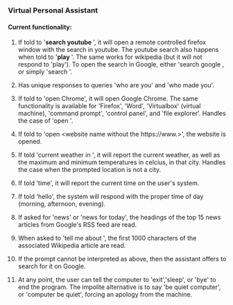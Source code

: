 ### Virtual Personal Assistant

#### Current functionality:

1. If told to '**search youtube <query>**', it will open a remote controlled firefox window with the search in youtube.
The youtube search also happens when told to '**play <query>**'.
The same works for wikipedia (but it will not respond to 'play').
To open the search in Google, either 'search google <query>, or simply 'search <query>'.
   
2. Has unique responses to queries 'who are you' and 'who made you'.

3. If told to 'open Chrome', it will open Google Chrome.
The same functionality is available for 'Firefox', 'Word', 'Virtualbox' (virtual machine), 'command prompt', 'control panel', and 'file explorer'.
Handles the case of 'open <application that is not supported>'.
   
4. If told to 'open <website name without the https://www.>', the website is opened.
   
5. If told 'current weather in <city>', it will report the current weather, as well as the maximum and minimum temperatures in celcius, in that city.
Handles the case when the prompted location is not a city.
   
6. If told 'time', it will report the current time on the user's system.
   
7. If told 'hello', the system will respond with the proper time of day (morning, afternoon, evening).
   
8. If asked for 'news' or 'news for today', the headings of the top 15 news articles from Google's RSS feed are read.
   
9. When asked to 'tell me about <anything>', the first 1000 characters of the associated Wikipedia article are read.
   
10. If the prompt cannot be interpreted as above, then the assistant offers to search for it on Google.
   
11. At any point, the user can tell the computer to 'exit','sleep', or 'bye' to end the program.
The impolite alternative is to say 'be quiet computer', or 'computer be quiet', forcing an apology from the machine.
